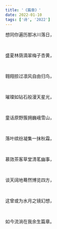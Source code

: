```yaml
---
title: '《篇章》'
date: 2022-01-10
tags: ['诗', '2022']
---
```


想同你遍历那冰川落日，

<br/>

盛夏林荫滴翠梅子杏黄，

<br/>

翱翔掠过凛风自由归鸟，

<br/>

璀璨如钻石般漫天星光，

<br/>

童话原野簇拥巍峨雪山，

<br/>

落叶缤纷凝集一抹秋霜，

<br/>

慕效茶客草堂清茗幽事，

<br/>

谈天阔地蓦然博览四方，

<br/>

这曾或为水月之镜幻想，

<br/>

如今流淌在我余生篇章。

<br/>

